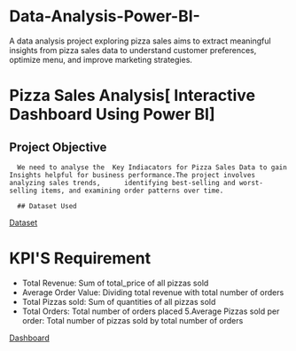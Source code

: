 # Data-Analysis-Power-BI-
A data analysis project exploring pizza sales aims to extract meaningful insights from pizza sales data to understand customer preferences, optimize menu, and improve marketing strategies.
# Pizza Sales Analysis[ Interactive Dashboard Using Power BI]
## Project Objective
      We need to analyse the  Key Indiacators for Pizza Sales Data to gain Insights helpful for business performance.The project involves analyzing sales trends,      identifying best-selling and worst-selling items, and examining order patterns over time.

      ## Dataset Used
 <a href="https://github.com/padmapuli/Data-Analysis-Power-BI-/blob/main/pizza_sales.csv">Dataset</a>

# KPI'S Requirement
- Total Revenue: Sum of total_price of all pizzas sold  
- Average Order Value: Dividing total revenue with total number of orders
-  Total Pizzas sold: Sum of quantities of all pizzas sold  
-  Total Orders: Total number of orders placed
5.Average Pizzas sold per order: Total number of pizzas sold by total number of orders
 
      














      
 <a href="https://github.com/padmapuli/Data-Analysis-Power-BI-/blob/main/Pizza%20sales%20power%20bi%20project.pbix">Dashboard</a>
      
       
